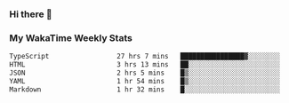 ### Hi there 👋

<!--
**royschrauwen/royschrauwen** is a ✨ _special_ ✨ repository because its `README.md` (this file) appears on your GitHub profile.

Here are some ideas to get you started:

- 🔭 I’m currently working on ...
- 🌱 I’m currently learning ...
- 👯 I’m looking to collaborate on ...
- 🤔 I’m looking for help with ...
- 💬 Ask me about ...
- 📫 How to reach me: ...
- 😄 Pronouns: ...
- ⚡ Fun fact: ...
-->


### My WakaTime Weekly Stats
<!--START_SECTION:waka-->

```txt
TypeScript                 27 hrs 7 mins   ████████████████▓░░░░░░░░   67.00 %
HTML                       3 hrs 13 mins   ██░░░░░░░░░░░░░░░░░░░░░░░   07.96 %
JSON                       2 hrs 5 mins    █▒░░░░░░░░░░░░░░░░░░░░░░░   05.16 %
YAML                       1 hr 54 mins    █▒░░░░░░░░░░░░░░░░░░░░░░░   04.72 %
Markdown                   1 hr 32 mins    █░░░░░░░░░░░░░░░░░░░░░░░░   03.80 %
```

<!--END_SECTION:waka-->
